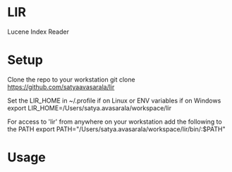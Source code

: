LIR
===

Lucene Index Reader

Setup
=====
Clone the repo to your workstation
git clone https://github.com/satyaavasarala/lir

Set the LIR_HOME in ~/.profile if on Linux or ENV variables if on Windows
export LIR_HOME=/Users/satya.avasarala/workspace/lir

For access to 'lir' from anywhere on your workstation add the following to the PATH
export PATH="/Users/satya.avasarala/workspace/lir/bin/:$PATH"


Usage
=====


